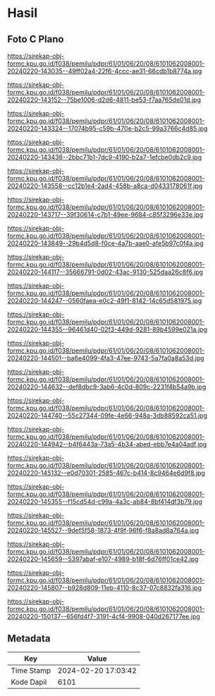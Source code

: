 # Hasil

## Foto C Plano

https://sirekap-obj-formc.kpu.go.id/f038/pemilu/pdpr/61/01/06/20/08/6101062008001-20240220-143035--49ff02a4-22f6-4ccc-ae31-66cdb1b8774a.jpg

https://sirekap-obj-formc.kpu.go.id/f038/pemilu/pdpr/61/01/06/20/08/6101062008001-20240220-143152--75be1006-d2d6-4811-be53-f7aa765de01d.jpg

https://sirekap-obj-formc.kpu.go.id/f038/pemilu/pdpr/61/01/06/20/08/6101062008001-20240220-143324--17074b95-c59b-470e-b2c5-99a3766c4d85.jpg

https://sirekap-obj-formc.kpu.go.id/f038/pemilu/pdpr/61/01/06/20/08/6101062008001-20240220-143436--2bbc71b1-7dc9-4190-b2a7-1efcbe0db2c9.jpg

https://sirekap-obj-formc.kpu.go.id/f038/pemilu/pdpr/61/01/06/20/08/6101062008001-20240220-143558--cc12b1e4-2ad4-458b-a8ca-d0433178061f.jpg

https://sirekap-obj-formc.kpu.go.id/f038/pemilu/pdpr/61/01/06/20/08/6101062008001-20240220-143717--39f30614-c7b1-49ee-9684-c85f3296e33e.jpg

https://sirekap-obj-formc.kpu.go.id/f038/pemilu/pdpr/61/01/06/20/08/6101062008001-20240220-143849--29b4d5d8-f0ce-4a7b-aae0-afe5b97c0f4a.jpg

https://sirekap-obj-formc.kpu.go.id/f038/pemilu/pdpr/61/01/06/20/08/6101062008001-20240220-144117--35666791-0d02-43ac-9130-525daa26c8f6.jpg

https://sirekap-obj-formc.kpu.go.id/f038/pemilu/pdpr/61/01/06/20/08/6101062008001-20240220-144247--0560faea-e0c2-49f1-8142-14c65d581975.jpg

https://sirekap-obj-formc.kpu.go.id/f038/pemilu/pdpr/61/01/06/20/08/6101062008001-20240220-144355--96461d40-02f3-449d-9281-89b4599e021a.jpg

https://sirekap-obj-formc.kpu.go.id/f038/pemilu/pdpr/61/01/06/20/08/6101062008001-20240220-144501--ba6e4099-4fa3-47ee-9743-5a7fa0a8a53d.jpg

https://sirekap-obj-formc.kpu.go.id/f038/pemilu/pdpr/61/01/06/20/08/6101062008001-20240220-144632--def8dbc9-3ab6-4c0d-809c-2231f4b54a9b.jpg

https://sirekap-obj-formc.kpu.go.id/f038/pemilu/pdpr/61/01/06/20/08/6101062008001-20240220-144740--55c27344-09fe-4e66-948a-3db88592ca51.jpg

https://sirekap-obj-formc.kpu.go.id/f038/pemilu/pdpr/61/01/06/20/08/6101062008001-20240220-144942--b4f6443a-73a5-4b34-abed-ebb7e4a04adf.jpg

https://sirekap-obj-formc.kpu.go.id/f038/pemilu/pdpr/61/01/06/20/08/6101062008001-20240220-145132--e0d70301-2585-467c-b414-8c9464e6d9f8.jpg

https://sirekap-obj-formc.kpu.go.id/f038/pemilu/pdpr/61/01/06/20/08/6101062008001-20240220-145355--f15cd54d-c99a-4a3c-ab84-8bf414df3b79.jpg

https://sirekap-obj-formc.kpu.go.id/f038/pemilu/pdpr/61/01/06/20/08/6101062008001-20240220-145527--9def5f58-1873-4f9f-96f6-f8a8ad8a764a.jpg

https://sirekap-obj-formc.kpu.go.id/f038/pemilu/pdpr/61/01/06/20/08/6101062008001-20240220-145659--5397abaf-e107-4989-b18f-6d76ff01ce42.jpg

https://sirekap-obj-formc.kpu.go.id/f038/pemilu/pdpr/61/01/06/20/08/6101062008001-20240220-145807--b928d809-11eb-4110-8c37-07c8832fa316.jpg

https://sirekap-obj-formc.kpu.go.id/f038/pemilu/pdpr/61/01/06/20/08/6101062008001-20240220-150137--656fd4f7-3191-4cf4-9908-040d267177ee.jpg


## Metadata

| Key        | Value               |
| ---------- | ------------------- |
| Time Stamp | 2024-02-20 17:03:42 |
| Kode Dapil | 6101                |



